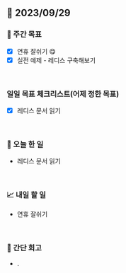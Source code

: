 ## 📅 2023/09/29


### 👏 주간 목표

- [x] 연휴 잘쉬기 😋
- [x] 실전 예제 - 레디스 구축해보기

<br/>

### 일일 목표 체크리스트(어제 정한 목표)
 
- [x] 레디스 문서 읽기
  
<br/>

### 💯 오늘 한 일

- 레디스 문서 읽기

<br/>

### 📈 내일 할 일

- 연휴 잘쉬기

<br/>

### 🤔 간단 회고

- . 
 
